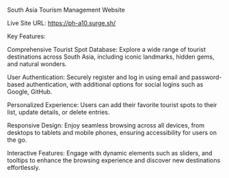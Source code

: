 South Asia Tourism Management Website

Live Site URL: https://ph-a10.surge.sh/

Key Features:

Comprehensive Tourist Spot Database: Explore a wide range of tourist destinations across South Asia, including iconic landmarks, hidden gems, and natural wonders.

User Authentication: Securely register and log in using email and password-based authentication, with additional options for social logins such as Google, GitHub.

Personalized Experience: Users can add their favorite tourist spots to their list, update details, or delete entries.

Responsive Design: Enjoy seamless browsing across all devices, from desktops to tablets and mobile phones, ensuring accessibility for users on the go.

Interactive Features: Engage with dynamic elements such as sliders, and tooltips to enhance the browsing experience and discover new destinations effortlessly.
